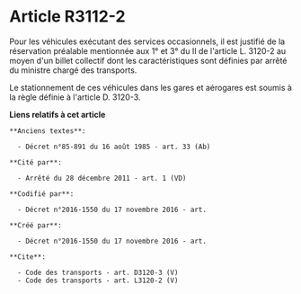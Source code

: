 # Article R3112-2

Pour les véhicules exécutant des services occasionnels, il est justifié de la réservation préalable mentionnée aux 1° et 3°
du II de l'article L. 3120-2 au moyen d'un billet collectif dont les caractéristiques sont définies par arrêté du ministre
chargé des transports. 

Le stationnement de ces véhicules dans les gares et aérogares est soumis à la règle définie à l'article D. 3120-3.

**Liens relatifs à cet article**

	**Anciens textes**:

	  - Décret n°85-891 du 16 août 1985 - art. 33 (Ab)

	**Cité par**:

	  - Arrêté du 28 décembre 2011 - art. 1 (VD)

	**Codifié par**:

	  - Décret n°2016-1550 du 17 novembre 2016 - art.

	**Créé par**:

	  - Décret n°2016-1550 du 17 novembre 2016 - art.

	**Cite**:

	  - Code des transports - art. D3120-3 (V)
	  - Code des transports - art. L3120-2 (V)
